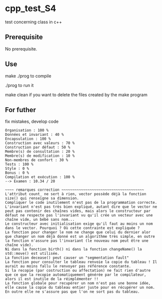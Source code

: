 # cpp_test_S4
test concerning class in c++


## Prerequisite
No prerequisite.

## Use
make ./prog to compile

./prog to run it

make clean if you want to delete the files created by the make program


## For futher
fix mistakes, develop code

~~~~~~~~~~~~~~~~~~~~~~~~~~~~~~~~~~~~~~~~~~~~~~~~~~~~~~~~~~~~~~~~
Organisation : 100 %
Données et invariant : 40 %
Encapsulation : 100 %
Construction avec valeurs : 70 %
Construction par défaut : 50 %
Membre(s) de consultation : 20 %
Membre(s) de modification : 10 %
Non-membres de confort : 30 %
Tests : 100 %
Style : 0 %
Bonus : 0 %
Compilation et exécution : 100 %
--> Examen : 10.34 / 20

~~~~ remarques correction ~~~~~~~~~~~~~~~~~~~~~~~~~~~~~~~~~~~~~~
L'attribut count_ ne sert à rien, vector possède déjà la fonction size() qui renseigne sa dimension.
Compliquer le code inutilement n'est pas de la programmation correcte.
L'invariant n'est pas très bien expliqué, autant dire que le vector ne peut pas contenir des chaînes vides, mais alors le constructeur par défaut ne respecte pas l'invariant vu qu'il crée un vecteur avec une chaîne vide, un bébé sans nom...
Le constructeur avec initialisation exige qu'il faut au moins un nom dans le vector. Pourquoi ? Où cette contrainte est expliquée ?
La fonction pour changer le nom ne change que celui du dernier alor que changer un nom déjà donné est un algorithme très simple, en outre la fonction n'assure pas l'invariant (le nouveau nom peut être une chaîne vide).
Ni dans la fonction birth() ni dans la fonction changeName() la std::move() est utilisée.
La fonction decease() peut causer un "segmentation fault"
La fonction pour consulter le tableau renvoie la copie du tableau ! Il aurait au moins fallu le renvoyer pas référence constante.
Si la recopie (par costruction ou affectation) ne fait rien d'autre que ce que la recopie automatiquement générée par le compilateur, alors il est inutile de la réimplémenter !!
La fonction globale pour recupérer un nom n'est pas une bonne idée, elle cause la copie du tableau entier juste pour en récupérer un nom. En outre elle ne s'assure pas que l'on ne sort pas du tableau.
~~~~~~~~~~~~~~~~~~~~~~~~~~~~~~~~~~~~~~~~~~~~~~~~~~~~~~~~~~~~~~~~
